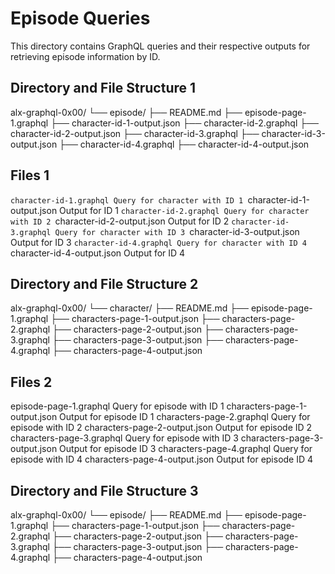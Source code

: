 # Episode Queries
This directory contains GraphQL queries and their respective outputs for retrieving episode information by ID.

## Directory and File Structure 1
alx-graphql-0x00/ └── episode/ ├── README.md ├── episode-page-1.graphql ├── character-id-1-output.json ├── character-id-2.graphql ├── character-id-2-output.json ├── character-id-3.graphql ├── character-id-3-output.json ├── character-id-4.graphql ├── character-id-4-output.json

## Files 1
`character-id-1.graphql Query for character with ID 1
`character-id-1-output.json Output for ID 1
`character-id-2.graphql Query for character with ID 2
`character-id-2-output.json Output for ID 2
`character-id-3.graphql Query for character with ID 3
`character-id-3-output.json Output for ID 3
`character-id-4.graphql Query for character with ID 4
`character-id-4-output.json Output for ID 4
## Directory and File Structure 2
alx-graphql-0x00/ └── character/ ├── README.md ├── episode-page-1.graphql ├── characters-page-1-output.json ├── characters-page-2.graphql ├── characters-page-2-output.json ├── characters-page-3.graphql ├── characters-page-3-output.json ├── characters-page-4.graphql ├── characters-page-4-output.json

## Files 2
episode-page-1.graphql Query for episode with ID 1
characters-page-1-output.json Output for episode ID 1
characters-page-2.graphql Query for episode with ID 2
characters-page-2-output.json Output for episode ID 2
characters-page-3.graphql Query for episode with ID 3
characters-page-3-output.json Output for episode ID 3
characters-page-4.graphql Query for episode with ID 4
characters-page-4-output.json Output for episode ID 4
## Directory and File Structure 3
alx-graphql-0x00/ └── episode/ ├── README.md ├── episode-page-1.graphql ├── characters-page-1-output.json ├── characters-page-2.graphql ├── characters-page-2-output.json ├── characters-page-3.graphql ├── characters-page-3-output.json ├── characters-page-4.graphql ├── characters-page-4-output.json
